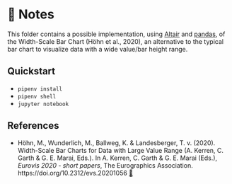 # :notebook: Notes

This folder contains a possible implementation, using [Altair](https://altair-viz.github.io/) and [pandas](https://pandas.pydata.org/), of the Width-Scale Bar Chart (Höhn et al., 2020), an alternative to the typical bar chart to visualize data with a wide value/bar height range.

## Quickstart

- `pipenv install`
- `pipenv shell`
- `jupyter notebook`

## References

- Höhn, M., Wunderlich, M., Ballweg, K. & Landesberger, T. v. (2020). Width-Scale Bar Charts for Data with Large Value Range (A. Kerren, C. Garth & G. E. Marai, Eds.). In A. Kerren, C. Garth & G. E. Marai (Eds.), _Eurovis 2020 - short papers_, The Eurographics Association. https\://doi.org/10.2312/evs.20201056 [:link:](https://diglib.eg.org/handle/10.2312/evs20201056)
